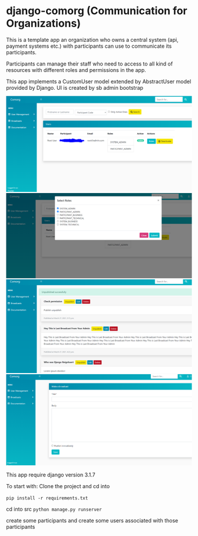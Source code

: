 # django-comorg (Communication for Organizations)

This is a template app an organization who owns a central system (api, payment systems etc.) with participants can use to communicate its participants.

Participants can manage their staff who need to access to all kind of resources with different roles and permissions in the app.

This app implements a CustomUser model extended by AbstractUser model provided by Django. UI is created by sb admin bootstrap

![Screenshot](pictures/users.png)
![Screenshot](pictures/role_selection.PNG)
![Screenshot](pictures/broadcast.png)
![Screenshot](pictures/make_broadcast.PNG)

This app require django version 3.1.7

To start with:
Clone the project and cd into 

```pip install -r requirements.txt```

cd into src
```python manage.py runserver```

create some participants and create some users associated with those participants
